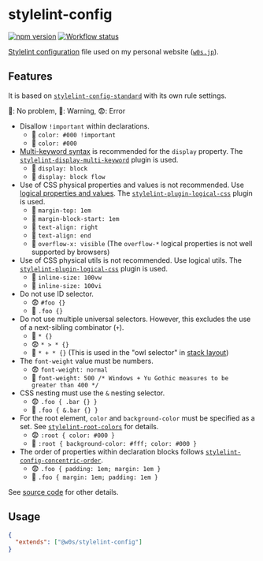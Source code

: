 # stylelint-config

[![npm version](https://badge.fury.io/js/%40w0s%2Fstylelint-config.svg)](https://www.npmjs.com/package/@w0s/stylelint-config)
[![Workflow status](https://github.com/SaekiTominaga/w0s/actions/workflows/stylelint.yml/badge.svg)](https://github.com/SaekiTominaga/w0s/actions/workflows/stylelint.yml)

[Stylelint configuration](https://stylelint.io/user-guide/configure) file used on my personal website ([`w0s.jp`](https://github.com/SaekiTominaga/w0s.jp)).

## Features

It is based on [`stylelint-config-standard`](https://github.com/stylelint/stylelint-config-standard) with its own rule settings.

🙂: No problem, 🙁: Warning, 😨: Error

- Disallow `!important` within declarations.
  - 🙁 `color: #000 !important`
  - 🙂 `color: #000`
- [Multi-keyword syntax](https://developer.mozilla.org/en-US/docs/Web/CSS/display/multi-keyword_syntax_of_display) is recommended for the `display` property. The [`stylelint-display-multi-keyword`](https://github.com/SaekiTominaga/stylelint-plugin/tree/main/packages/display-multi-keyword) plugin is used.
  - 🙁 `display: block`
  - 🙂 `display: block flow`
- Use of CSS physical properties and values is not recommended. Use [logical properties and values](https://developer.mozilla.org/en-US/docs/Web/CSS/CSS_logical_properties_and_values). The [`stylelint-plugin-logical-css`](https://github.com/yuschick/stylelint-plugin-logical-css) plugin is used.
  - 🙁 `margin-top: 1em`
  - 🙂 `margin-block-start: 1em`
  - 🙁 `text-align: right`
  - 🙂 `text-align: end`
  - 🙂 `overflow-x: visible` (The `overflow-*` logical properties is not well supported by browsers)
- Use of CSS physical utils is not recommended. Use logical utils. The [`stylelint-plugin-logical-css`](https://github.com/yuschick/stylelint-plugin-logical-css) plugin is used.
  - 🙁 `inline-size: 100vw`
  - 🙂 `inline-size: 100vi`
- Do not use ID selector.
  - 😨 `#foo {}`
  - 🙂 `.foo {}`
- Do not use multiple universal selectors. However, this excludes the use of a next-sibling combinator (`+`).
  - 🙂 `* {}`
  - 😨 `* > * {}`
  - 🙂 `* + * {}` (This is used in the "owl selector" in [stack layout](https://every-layout.dev/layouts/stack/))
- The `font-weight` value must be numbers.
  - 😨 `font-weight: normal`
  - 🙂 `font-weight: 500 /* Windows + Yu Gothic measures to be greater than 400 */`
- CSS nesting must use the `&` nesting selector.
  - 😨 `.foo { .bar {} }`
  - 🙂 `.foo { &.bar {} }`
- For the root element, `color` and `background-color` must be specified as a set. See [`stylelint-root-colors`](https://github.com/SaekiTominaga/stylelint-plugin/tree/main/packages/root-colors) for details.
  - 😨 `:root { color: #000 }`
  - 🙂 `:root { background-color: #fff; color: #000 }`
- The order of properties within declaration blocks follows [`stylelint-config-concentric-order`](https://github.com/chaucerbao/stylelint-config-concentric-order).
  - 😨 `.foo { padding: 1em; margin: 1em }`
  - 🙂 `.foo { margin: 1em; padding: 1em }`

See [source code](https://github.com/SaekiTominaga/config/blob/main/packages/stylelint/stylelint.config.js) for other details.

## Usage

```json
{
  "extends": ["@w0s/stylelint-config"]
}
```
